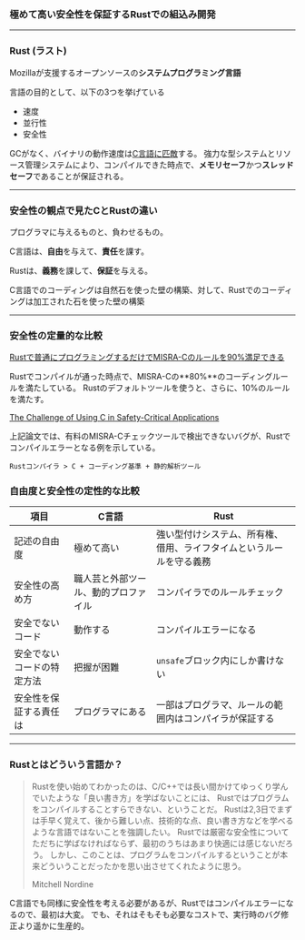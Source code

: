 ### 極めて高い安全性を保証するRustでの組込み開発

---

### Rust (ラスト)

Mozillaが支援するオープンソースの**システムプログラミング言語**

言語の目的として、以下の3つを挙げている

- 速度
- 並行性
- 安全性

GCがなく、バイナリの動作速度は[C言語に匹敵](https://github.com/ixy-languages/ixy-languages)する。
強力な型システムとリソース管理システムにより、コンパイルできた時点で、**メモリセーフ**かつ**スレッドセーフ**であることが保証される。

---

### 安全性の観点で見たCとRustの違い

プログラマに与えるものと、負わせるもの。

C言語は、**自由**を与えて、**責任**を課す。

Rustは、**義務**を課して、**保証**を与える。

C言語でのコーディングは自然石を使った壁の構築、対して、Rustでのコーディングは加工された石を使った壁の構築

---

### 安全性の定量的な比較

[Rustで普通にプログラミングするだけでMISRA-Cのルールを90%満足できる](https://blog.hatena.ne.jp/tomo-wait-for-it-yuki/tomo-wait-for-it-yuki.hatenablog.com/edit?entry=98012380858802545)

Rustでコンパイルが通った時点で、MISRA-Cの**80%**のコーディングルールを満たしている。
Rustのデフォルトツールを使うと、さらに、10%のルールを満たす。

[The Challenge of Using C in Safety-Critical Applications](https://static1.squarespace.com/static/5a60ec649f8dce866f011db6/t/5ad016871ae6cf72ec208cb8/1523586697234/The+Challenge+of+Using+C+in+Safety-Critical+Applications.pdf)

上記論文では、有料のMISRA-Cチェックツールで検出できないバグが、Rustでコンパイルエラーとなる例を示している。

`Rustコンパイラ > C + コーディング基準 + 静的解析ツール`

### 自由度と安全性の定性的な比較

| 項目 | C言語 | Rust |
| --- | --- | --- |
| 記述の自由度 | 極めて高い | 強い型付けシステム、所有権、借用、ライフタイムというルールを守る義務 |
| 安全性の高め方 | 職人芸と外部ツール、動的プロファイル | コンパイラでのルールチェック |
| 安全でないコード | 動作する | コンパイルエラーになる |
| 安全でないコードの特定方法 | 把握が困難 | `unsafe`ブロック内にしか書けない |
| 安全性を保証する責任は | プログラマにある | 一部はプログラマ、ルールの範囲内はコンパイラが保証する |

---

### Rustとはどういう言語か？

> Rustを使い始めてわかったのは、C/C++では長い間かけてゆっくり学んでいたような「良い書き方」を学ばないことには、
> Rustではプログラムをコンパイルすることすらできない、ということだ。
> Rustは2,3日でまずは手早く覚えて、後から難しい点、技術的な点、良い書き方などを学べるような言語ではないことを強調したい。
> Rustでは厳密な安全性についてただちに学ばなければならず、最初のうちはあまり快適には感じないだろう。
> しかし、このことは、プログラムをコンパイルするということが本来どういうことだったかを思い出させてくれたように思う。
> 
> Mitchell Nordine

C言語でも同様に安全性を考える必要があるが、Rustではコンパイルエラーになるので、最初は大変。
でも、それはそもそも必要なコストで、実行時のバグ修正より遥かに生産的。